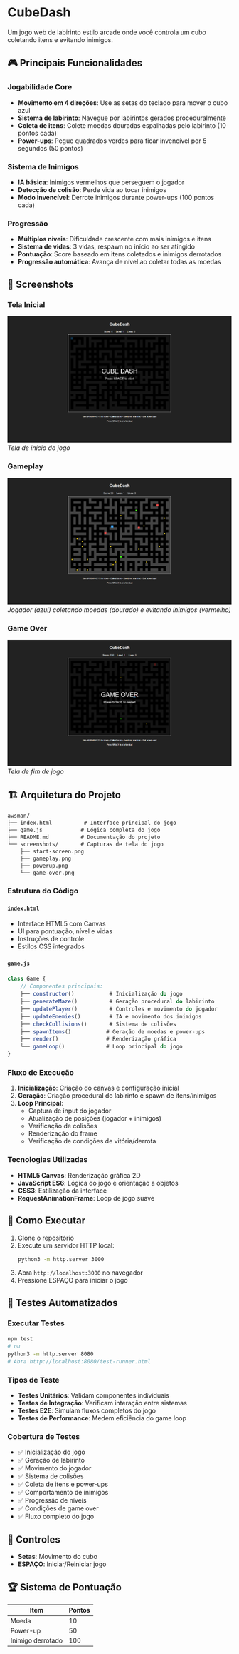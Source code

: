 # CubeDash

Um jogo web de labirinto estilo arcade onde você controla um cubo coletando itens e evitando inimigos.

## 🎮 Principais Funcionalidades

### Jogabilidade Core
- **Movimento em 4 direções**: Use as setas do teclado para mover o cubo azul
- **Sistema de labirinto**: Navegue por labirintos gerados proceduralmente
- **Coleta de itens**: Colete moedas douradas espalhadas pelo labirinto (10 pontos cada)
- **Power-ups**: Pegue quadrados verdes para ficar invencível por 5 segundos (50 pontos)

### Sistema de Inimigos
- **IA básica**: Inimigos vermelhos que perseguem o jogador
- **Detecção de colisão**: Perde vida ao tocar inimigos
- **Modo invencível**: Derrote inimigos durante power-ups (100 pontos cada)

### Progressão
- **Múltiplos níveis**: Dificuldade crescente com mais inimigos e itens
- **Sistema de vidas**: 3 vidas, respawn no início ao ser atingido
- **Pontuação**: Score baseado em itens coletados e inimigos derrotados
- **Progressão automática**: Avança de nível ao coletar todas as moedas

## 📸 Screenshots

### Tela Inicial
![Tela Inicial](screenshots/start-screen.png)
*Tela de início do jogo*

### Gameplay
![Gameplay](screenshots/gameplay.png)
*Jogador (azul) coletando moedas (dourado) e evitando inimigos (vermelho)*

### Game Over
![Game Over](screenshots/game-over.png)
*Tela de fim de jogo*

## 🏗️ Arquitetura do Projeto

```
awsman/
├── index.html          # Interface principal do jogo
├── game.js            # Lógica completa do jogo
├── README.md          # Documentação do projeto
└── screenshots/       # Capturas de tela do jogo
    ├── start-screen.png
    ├── gameplay.png
    ├── powerup.png
    └── game-over.png
```

### Estrutura do Código

#### `index.html`
- Interface HTML5 com Canvas
- UI para pontuação, nível e vidas
- Instruções de controle
- Estilos CSS integrados

#### `game.js`
```javascript
class Game {
    // Componentes principais:
    ├── constructor()           # Inicialização do jogo
    ├── generateMaze()          # Geração procedural do labirinto
    ├── updatePlayer()          # Controles e movimento do jogador
    ├── updateEnemies()         # IA e movimento dos inimigos
    ├── checkCollisions()       # Sistema de colisões
    ├── spawnItems()           # Geração de moedas e power-ups
    ├── render()               # Renderização gráfica
    └── gameLoop()             # Loop principal do jogo
}
```

### Fluxo de Execução
1. **Inicialização**: Criação do canvas e configuração inicial
2. **Geração**: Criação procedural do labirinto e spawn de itens/inimigos
3. **Loop Principal**: 
   - Captura de input do jogador
   - Atualização de posições (jogador + inimigos)
   - Verificação de colisões
   - Renderização do frame
   - Verificação de condições de vitória/derrota

### Tecnologias Utilizadas
- **HTML5 Canvas**: Renderização gráfica 2D
- **JavaScript ES6**: Lógica do jogo e orientação a objetos
- **CSS3**: Estilização da interface
- **RequestAnimationFrame**: Loop de jogo suave

## 🚀 Como Executar

1. Clone o repositório
2. Execute um servidor HTTP local:
   ```bash
   python3 -m http.server 3000
   ```
3. Abra `http://localhost:3000` no navegador
4. Pressione ESPAÇO para iniciar o jogo

## 🧪 Testes Automatizados

### Executar Testes
```bash
npm test
# ou
python3 -m http.server 8080
# Abra http://localhost:8080/test-runner.html
```

### Tipos de Teste
- **Testes Unitários**: Validam componentes individuais
- **Testes de Integração**: Verificam interação entre sistemas
- **Testes E2E**: Simulam fluxos completos do jogo
- **Testes de Performance**: Medem eficiência do game loop

### Cobertura de Testes
- ✅ Inicialização do jogo
- ✅ Geração de labirinto
- ✅ Movimento do jogador
- ✅ Sistema de colisões
- ✅ Coleta de itens e power-ups
- ✅ Comportamento de inimigos
- ✅ Progressão de níveis
- ✅ Condições de game over
- ✅ Fluxo completo do jogo

## 🎯 Controles

- **Setas**: Movimento do cubo
- **ESPAÇO**: Iniciar/Reiniciar jogo

## 🏆 Sistema de Pontuação

| Item | Pontos |
|------|--------|
| Moeda | 10 |
| Power-up | 50 |
| Inimigo derrotado | 100 |
